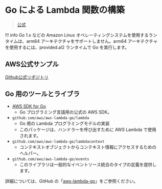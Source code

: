 # Go による Lambda 関数の構築
>[公式](https://docs.aws.amazon.com/ja_jp/lambda/latest/dg/lambda-golang.html)

!!! info Go 1.x などの Amazon Linux オペレーティングシステムを使用するランタイムは、arm64 アーキテクチャをサポートしません。arm64 アーキテクチャを使用するには、provided.al2 ランタイムで Go を実行します。

## AWS公式サンプル
[Github公式リポジトリ](https://github.com/awsdocs/aws-lambda-developer-guide/tree/main/sample-apps/blank-go/function)

## Go 用のツールとライブラ
- [AWS SDK for Go](https://github.com/aws/aws-sdk-go)
  - Go プログラミング言語用の公式の AWS SDK。
- `github.com/aws/aws-lambda-go/lambda`
  - Go 用の Lambda プログラミングモデルの実装
  - このパッケージは、ハンドラーを呼び出すために AWS Lambda で使用されます。
- `github.com/aws/aws-lambda-go/lambdacontext`
  - コンテキストオブジェクトからコンテキスト情報にアクセスするためのヘルパー。
- `github.com/aws/aws-lambda-go/events`
  - このライブラリは一般的なイベントソース統合のタイプの定義を提供します。

詳細については、GitHub の「[aws-lambda-go](https://github.com/aws/aws-lambda-go)」をご参照ください。
















































